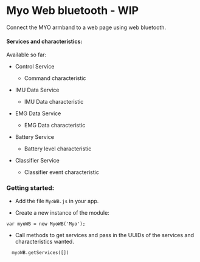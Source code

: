 # Myo Web bluetooth - WIP

Connect the MYO armband to a web page using web bluetooth.

#### Services and characteristics:

Available so far:

* Control Service
  * Command characteristic


* IMU Data Service
  * IMU Data characteristic


* EMG Data Service
  * EMG Data characteristic


* Battery Service
  * Battery level characteristic


* Classifier Service
  * Classifier event characteristic


### Getting started:

* Add the file `MyoWB.js` in your app.

* Create a new instance of the module:

```
var myoWB = new MyoWB('Myo');
```

* Call methods to get services and pass in the UUIDs of the services and characteristics wanted.

```
  myoWB.getServices([])
```
